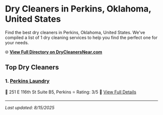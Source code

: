 # Dry Cleaners in Perkins, Oklahoma, United States

Find the best dry cleaners in Perkins, Oklahoma, United States. We've compiled a list of 1 dry cleaning services to help you find the perfect one for your needs.

🌐 **[View Full Directory on DryCleanersNear.com](https://drycleanersnear.com/city/US/Oklahoma/Perkins)**

## Top Dry Cleaners

### 1. [Perkins Laundry](https://drycleanersnear.com/dryCleaner/686c7bac4f42799737d40e69/perkins-laundry)
📍 251 E 116th St Suite B5, Perkins
⭐ Rating: 3/5
🔗 [View Full Details](https://drycleanersnear.com/dryCleaner/686c7bac4f42799737d40e69/perkins-laundry)


---

*Last updated: 8/15/2025*
